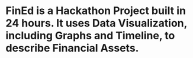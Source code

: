 # FinEd is a Hackathon Project built in 24 hours. It uses Data Visualization, including Graphs and Timeline, to describe Financial Assets.
